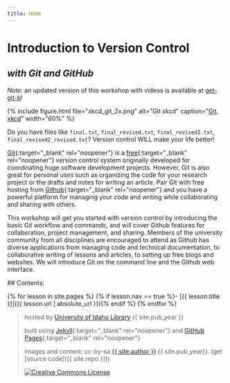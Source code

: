 ```yaml
---
title: Home
---
```


# Introduction to Version Control

## *with Git and GitHub*

*Note:* an updated version of this workshop with videos is available at [get-git-b](https://evanwill.github.io/get-git-b/)!

{% include figure.html file="xkcd_git_2x.png" alt="Git xkcd" caption="<a href='https://xkcd.com/1597/' target='_blank'>Git, xkcd</a>" width="60%" %}

Do you have files like `final.txt`, `final_revised.txt`, `final_revised2.txt`, `final_revised2_revised.txt`?
Version control WILL make your life better! 

[Git](https://git-scm.com/){:target="_blank" rel="noopener"} is a [free](https://www.gnu.org/philosophy/free-sw.en.html){:target="_blank" rel="noopener"} version control system originally developed for coordinating huge software development projects. 
However, Git is also great for personal uses such as organizing the code for your research project or the drafts and notes for writing an article. 
Pair Git with free hosting from [Github](https://github.com/){:target="_blank" rel="noopener"} and you have a powerful platform for managing your code and writing while collaborating and sharing with others. 

This workshop will get you started with version control by introducing the basic Git workflow and commands, and will cover Github features for collaboration, project management, and sharing. 
Members of the university community from all disciplines are encouraged to attend as Github has diverse applications from managing code and technical documentation, to collaborative writing of lessons and articles, to setting up free blogs and websites. 
We will introduce Git on the command line and the Github web interface.

<div class="toc" markdown="1">
## Contents:

{% for lesson in site.pages %}
{% if lesson.nav == true %}- [{{ lesson.title }}]({{ lesson.url | absolute_url }}){% endif %}
{% endfor %}
</div>

> hosted by [University of Idaho Library](http://www.lib.uidaho.edu/) {{ site.pub_year }}
>
> built using [Jekyll](https://jekyllrb.com/){:target="_blank" rel="noopener"} and [GitHub Pages](https://pages.github.com/){:target="_blank" rel="noopener"}
>
> images and content: cc-by-sa <a href="https://github.com/{{ site.github_username }}">{{ site.author }}</a> {{ site.pub_year}}. (get [source code]({{ site.repo }}))
>
> <a href="http://creativecommons.org/licenses/by-sa/4.0/" rel="license" target="_blank"><img style="border-width: 0;" src="https://i.creativecommons.org/l/by-sa/4.0/88x31.png" alt="Creative Commons License" /></a>
